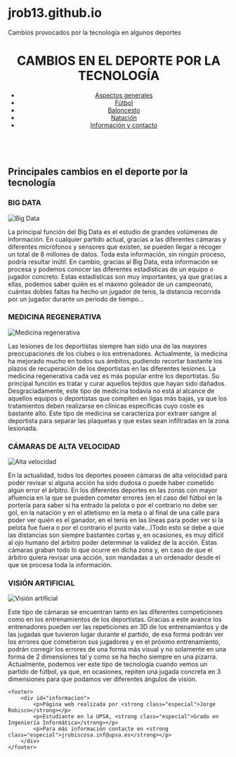# jrob13.github.io
Cambios provocados por la tecnología en algunos deportes

<!DOCTYPE html>
<html lang="es">
<head>
    <meta charset="UTF-8">
    <meta name="viewport" content="width=device-width, initial-scale=1.0">
    <title>Cambios tecnológicos en el deporte</title>
    <link rel="stylesheet" href="./css/estilos.css">
    <link rel="stylesheet" href="./css/reset.css">
</head>
<body>
    <header>
        <h1 id="inicio">CAMBIOS EN EL DEPORTE POR LA TECNOLOGÍA</h1>
    <nav>
        <ul id="menu">
            <li><a href="#generales">Aspectos generales</a></li>
            <li><a href="./futbol.html">Fútbol</a></li>
            <li><a href="./baloncesto.html">Baloncesto</a></li>
            <li><a href="./natacion.html">Natación</a></li>
            <li><a href="#informacion">Información y contacto</a></li>
        </ul>
    </nav>
    </header>
    <img src="./imagenes/intro2.jpeg" alt="" class="imgintro">
    <main>
        <h2 id="generales" class="index">Principales cambios en el deporte por la tecnología</h2>
        <h3 class="index">BIG DATA</h3>
        <img src="./imagenes/bigdata.jpeg" alt="Big Data" class="index">
        <p class="index">La principal función del Big Data es el estudio de grandes volúmenes de información.
            En cualquier partido actual, gracias a las diferentes cámaras y diferentes micrófonos y sensores que existen, 
            se pueden llegar a recoger un total de 8 millones de datos. Toda esta información, sin ningún proceso, podría resultar
            inútil. En cambio, gracias al Big Data, esta información se procesa y podemos conocer las diferentes estadísticas de un 
            equipo o jugador concreto. Estas estadísticas son muy importantes, ya que gracias a ellas, podemos saber quién es el
            máximo goleador de un campeonato, cuántas dobles faltas ha hecho un jugador de tenis, la distancia recorrida por un 
            jugador durante un periodo de tiempo...
        </p>
        <h3 class="index">MEDICINA REGENERATIVA</h3>
        <img src="./imagenes/medicinaregenerativa.jpeg" alt="Medicina regenerativa" class="index">
        <p class="index">Las lesiones de los deportistas siempre han sido una de las mayores preocupaciones de los clubes o 
            los entrenadores. Actualmente, la medicina ha mejorado mucho en todos sus ámbitos, pudiendo recortar bastante los 
            plazos de recuperación de los deportistas en las diferentes lesiones. La medicina regenerativa cada vez es más popular
            entre los deportistas. Su principal función es tratar y curar aquellos tejidos que hayan sido dañados. Desgraciadamente, 
            este tipo de medicina todavía no está al alcance de aquellos equipos o deportistas que compiten en ligas más bajas, ya que 
            los tratamientos deben realizarse en clínicas específicas cuyo coste es bastante alto. Este tipo de medicina se 
            caracteriza por extraer sangre al deportista para separar las plaquetas y que estas sean infiltradas en la zona
            lesionada.
        </p>
        <h3 class="index">CÁMARAS DE ALTA VELOCIDAD</h3>
        <img src="./imagenes/altavelocidad.jpeg" alt="Alta velocidad" class="index">
        <p class="index">En la actualidad, todos los deportes poseen cámaras de alta velocidad para poder revisar si
            alguna acción ha sido dudosa o puede haber cometido algún error el árbitro. En los diferentes deportes en las 
            zonas con mayor afluencia en la que se pueden cometer errores (en el caso del fútbol en la portería para saber
            si ha entrado la pelota o por el contrario no debe ser gol, en la natación y en el atletismo en la meta o al
            final de una calle para poder ver quién es el ganador, en el tenis en las líneas para poder ver si la pelota 
            fue fuera o por el contrario el punto vale...)Todo esto se debe a que las distancias son siempre bastantes cortas y,
            en ocasiones, es muy difícil al ojo humano del árbitro poder determinar la validez de la acción. Estas cámaras 
            graban todo lo que ocurre en dicha zona y, en caso de que el árbitro quiera revisar una acción, son mandadas a un 
            ordenador desde el que se procesa toda la información.
        </p>
        <h3 class="index">VISIÓN ARTIFICIAL</h3>
        <img src="./imagenes/visionartificial.jpeg" alt="Visión artificial" class="index">
        <p class="index">Este tipo de cámaras se encuentran tanto en las diferentes competiciones como en los entrenamientos
            de los deportistas. Gracias a este avance los entrenadores pueden ver las repeticiones  en 3D de los entrenamientos y 
            de las jugadas que tuvieron lugar durante el partido, de esa forma podrán ver los errores que cometieron sus
            jugadores y en el próximo entrenamiento, podrán corregir los errores de una forma más visual y no solamente 
            en una forma de 2 dimensiones tal y como se ha hecho siempre en una pizarra. Actualmente, podemos ver este tipo
            de tecnología cuando vemos un partido de fútbol, ya que, en ocasiones, repiten una jugada concreta en 3 dimensiones 
            para que podamos ver diferentes ángulos de visión.
         </p>
    </main>

    <footer>
        <div id="informacion">
            <p>Página web realizada por <strong class="especial">Jorge Robisco</strong></p>
            <p>Estudiante en la UPSA, <strong class="especial">Grado en Ingeniería Informática</strong></p>
            <p>Para más información contacte en <strong class="especial">jrobiscosa.inf@upsa.es</strong></p>
        </div>
    </footer>
</body>
</html>
